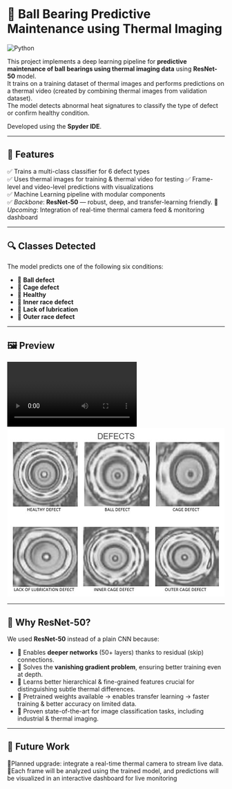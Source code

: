 # 🔧 Ball Bearing Predictive Maintenance using Thermal Imaging

![Python](https://img.shields.io/badge/Python-3.7%2B-blue) 

This project implements a deep learning pipeline for **predictive maintenance of ball bearings using thermal imaging data** using **ResNet-50** model.  
It trains on a training dataset of thermal images and performs predictions on a thermal video (created by combining thermal images from validation dataset).  
The model detects abnormal heat signatures to classify the type of defect or confirm healthy condition.

Developed using the **Spyder IDE**.

---

## 🚀 Features
✅ Trains a multi-class classifier for 6 defect types  
✅ Uses thermal images for training & thermal video for testing
✅ Frame-level and video-level predictions with visualizations  
✅ Machine Learning pipeline with modular components  
✅ *Backbone*: **ResNet-50** — robust, deep, and transfer-learning friendly.
🚧 *Upcoming*: Integration of real-time thermal camera feed & monitoring dashboard

---

## 🔍 Classes Detected
The model predicts one of the following six conditions:
- 🔷 **Ball defect**
- 🔷 **Cage defect**
- 🔷 **Healthy**
- 🔷 **Inner race defect**
- 🔷 **Lack of lubrication**
- 🔷 **Outer race defect**

---

## 🖼️ Preview

![Sample Video](assets/Execution.mp4)
![Faults detected](assets/Defects.png)

---

## 🧰 Why ResNet-50?
We used **ResNet-50** instead of a plain CNN because:
- 🔷 Enables **deeper networks** (50+ layers) thanks to residual (skip) connections.
- 🔷 Solves the **vanishing gradient problem**, ensuring better training even at depth.
- 🔷 Learns better hierarchical & fine-grained features crucial for distinguishing subtle thermal differences.
- 🔷 Pretrained weights available → enables transfer learning → faster training & better accuracy on limited data.
- 🔷 Proven state-of-the-art for image classification tasks, including industrial & thermal imaging.

---

## 📝 Future Work
🌟Planned upgrade: integrate a real-time thermal camera to stream live data.
🌟Each frame will be analyzed using the trained model, and predictions will be visualized in an interactive dashboard for live monitoring


